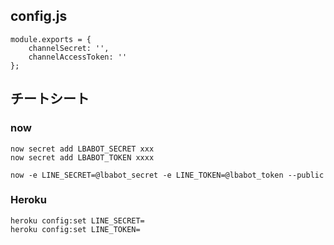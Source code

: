 
## config.js

```
module.exports = {
    channelSecret: '',
    channelAccessToken: ''
};
```

## チートシート

### now

```
now secret add LBABOT_SECRET xxx
now secret add LBABOT_TOKEN xxxx
```

```
now -e LINE_SECRET=@lbabot_secret -e LINE_TOKEN=@lbabot_token --public
```

### Heroku

```
heroku config:set LINE_SECRET=
heroku config:set LINE_TOKEN=
```